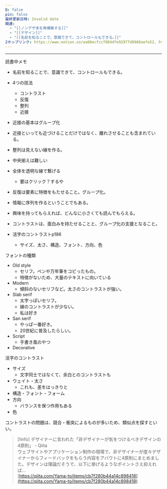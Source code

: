 ```yaml
---
Q: false
pin: false
最終更新日時: Invalid date
関連:
  - "[[ノンデザ本を再構築する]]"
  - "[[デザイン]]"
  - "[[名前を知ることで、意識できて、コントロールもできる。]]"
2ホップリンク: https://www.notion.so/aa60ecfccf0844fe92977d9968aefe52, https://www.notion.so/ac1559f97deb461888a6402d95467c6d,https://www.notion.so/1261121f1cf68030b391ea8ef8cee80b, https://www.notion.so/1271121f1cf68090b3eeee1ced3a5048, https://www.notion.so/1271121f1cf680ad8be8daf40a6eac4d, https://www.notion.so/aa60ecfccf0844fe92977d9968aefe52,https://www.notion.so/aa60ecfccf0844fe92977d9968aefe52
---
```

  

  

  

---

読書中メモ

  

  

- 名前を知ることで、意識できて、コントロールもできる。
- 4つの技法
    - コントラスト
    - 反復
    - 整列
    - 近接
- 近接の基本はグループ化
- 近接といっても近づけることだけではなく、離れさせることも含まれている。
- 整列は見えない線を作る。
- 中央揃えは難しい
- 全体を透明な線で繋げる
    - 要はクリック？するや
- 反復は要素に特徴をもたせること。グループ化。
- 情報に序列を作るということでもある。
- 興味を持ってもらえれば、どんなに小さくても読んでもらえる。
- コントラストは、面白みを持たせることと、グループ化の支援となること。

  

- 活字のコントラストp186
    - サイズ、太さ、構造、フォント、方向、色

  

フォントの種類

- Old style
    - セリフ。ペンや万年筆をコピったもの。
    - 特徴がないため、大量のテキストに向いている
- Modern
    - 傾斜のないセリフなど。太さのコントラストが強い。
- Slab serif
    - 太字っぽいセリフ。
    - 線のコントラストが少ない。
    - 私は好き
- San serif
    - やっぱ一番好き。
    - 20世紀に普及したらしい。
- Script
    - 手書き風のやつ
- Decorative

  

活字のコントラスト

- サイズ
    - 文字同士ではなくて、余白とのコントラストも
- ウェイト・太さ
    - これも、差をはっきりと
- 構造・フォント・フォーム
- 方向
    - バランスを保つ作用もある
- 色

  

コントラストの問題は、競合・衝突によるものが多いため、類似点を探すといい。

  

  

> [!info] デザイナーに言われた「非デザイナーが気をつけるべきデザインの4原則」 - Qiita  
> ウェブサイトやアプリケーション制作の現場で、非デザイナーが度々デザイナーからフィードバックをもらう内容をアバウトに4原則にまとめました。デザインは理論だそうで、以下に挙げるようなポイントさえ抑えれば…  
> [https://qiita.com/Yama-to/items/cb7f280b44a14c898418](https://qiita.com/Yama-to/items/cb7f280b44a14c898418)